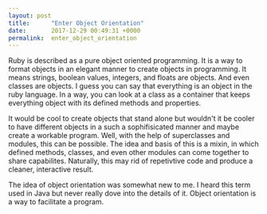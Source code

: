```yaml
---
layout: post
title:      "Enter Object Orientation"
date:       2017-12-29 00:49:31 +0000
permalink:  enter_object_orientation
---
```



Ruby is described as a pure object oriented programming. It is a way to format objects in an elegant manner to create objects in programming. It means strings, boolean values, integers, and floats are objects. And even classes are objects. I guess you can say that everything is an object in the ruby language. In a way, you can look at a class as a container that keeps everything object with its defined methods and properties. 

It would be cool to create objects that stand alone but wouldn't it be cooler to have different objects in a such a sophifisicated manner and maybe create a workable program. Well, with the help of superclasses and modules, this can be possible. The idea and basis of this is a mixin, in which defined methods, classes, and even other modules can come together to share capabilites. Naturally, this may rid of repetivtive code and produce a cleaner, interactive result.

The idea of object orientation was somewhat new to me. I heard this term used in Java but never really dove into the details of it. Object orientation is a way to facilitate a program.
